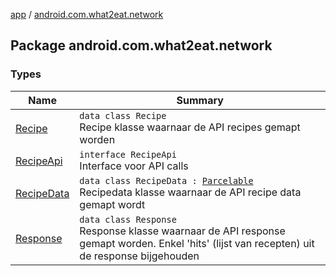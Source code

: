 [app](../index.md) / [android.com.what2eat.network](./index.md)

## Package android.com.what2eat.network

### Types

| Name | Summary |
|---|---|
| [Recipe](-recipe/index.md) | `data class Recipe`<br>Recipe klasse waarnaar de API recipes gemapt worden |
| [RecipeApi](-recipe-api/index.md) | `interface RecipeApi`<br>Interface voor API calls |
| [RecipeData](-recipe-data/index.md) | `data class RecipeData : `[`Parcelable`](https://developer.android.com/reference/android/os/Parcelable.html)<br>Recipedata klasse waarnaar de API recipe data gemapt wordt |
| [Response](-response/index.md) | `data class Response`<br>Response klasse waarnaar de API response gemapt worden. Enkel 'hits' (lijst van recepten) uit de response bijgehouden |
